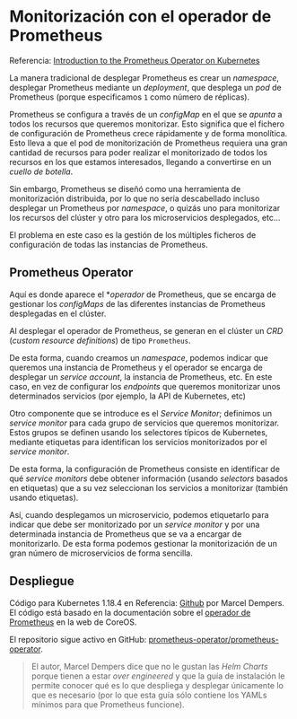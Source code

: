 # Monitorización con el operador de Prometheus

Referencia: [Introduction to the Prometheus Operator on Kubernetes](https://youtu.be/LQpmeb7idt8)

La manera tradicional de desplegar Prometheus es crear un *namespace*, desplegar Prometheus mediante un *deployment*, que desplega un *pod* de Prometheus (porque especificamos `1` como número de réplicas).

Prometheus se configura a través de un *configMap* en el que se *apunta* a todos los recursos que queremos monitorizar. Esto significa que el fichero de configuración de Prometheus crece rápidamente y de forma monolítica. Esto lleva a que el pod de monitorización de Prometheus requiera una gran cantidad de recursos para poder realizar el monitorizado de todos los recursos en los que estamos interesados, llegando a convertirse en un *cuello de botella*.

Sin embargo, Prometheus se diseñó como una herramienta de monitorización distribuida, por lo que no sería descabellado incluso desplegar un Prometheus por *namespace*, o quizás uno para monitorizar los recursos del clúster y otro para los microservicios desplegados, etc...

El problema en este caso es la gestión de los múltiples ficheros de configuración de todas las instancias de Prometheus.

## Prometheus Operator

Aquí es donde aparece el **operador* de Prometheus, que se encarga de gestionar los *configMaps* de las diferentes instancias de Prometheus desplegadas en el clúster.

Al desplegar el operador de Prometheus, se generan en el clúster un *CRD* (*custom resource definitions*) de tipo `Prometheus`.

De esta forma, cuando creamos un *namespace*, podemos indicar que queremos una instancia de Prometheus y el operador se encarga de desplegar un *service account*, la instancia de Prometheus, etc. En este caso, en vez de configurar los *endpoints* que queremos monitorizar unos determinados servicios (por ejemplo, la API de Kubernetes, etc)

Otro componente que se introduce es el *Service Monitor*; definimos un *service monitor* para cada grupo de servicios que queremos monitorizar. Estos grupos se definen usando los selectores típicos de Kubernetes, mediante etiquetas para identifican los servicios monitorizados por el *service monitor*.

De esta forma, la configuración de Prometheus consiste en identificar de qué *service monitors* debe obtener información (usando *selectors* basados en etiquetas) que a su vez seleccionan los servicios a monitorizar (también usando etiquetas).

Así, cuando desplegamos un microservicio, podemos etiquetarlo para indicar que debe ser monitorizado por un *service monitor* y por una determinada instancia de Prometheus que se va a encargar de monitorizarlo. De esta forma podemos gestionar la monitorización de un gran número de microservicios de forma sencilla.

## Despliegue

Código para Kubernetes 1.18.4 en Referencia: [Github](https://github.com/marcel-dempers/docker-development-youtube-series/tree/master/monitoring/prometheus/kubernetes/1.18.4/prometheus-operator) por Marcel Dempers. El código está basado en la documentación sobre el [operador de Prometheus](https://coreos.com/operators/prometheus/docs/latest/user-guides/getting-started.html) en la web de CoreOS.

El repositorio sigue activo en GitHub: [prometheus-operator/prometheus-operator](https://github.com/prometheus-operator/prometheus-operator).

> El autor, Marcel Dempers dice que no le gustan las *Helm Charts* porque tienen a estar *over engineered* y que la guía de instalación le permite conocer qué es lo que despliega y desplegar únicamente lo que es necesario (por lo que esta guía sólo contiene los YAMLs mínimos para que Prometheus funcione).
